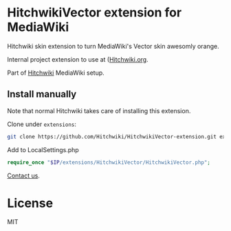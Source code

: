 # HitchwikiVector extension for MediaWiki
Hitchwiki skin extension to turn MediaWiki's Vector skin awesomly orange.

Internal project extension to use at ([Hitchwiki.org](http://hitchwiki.org).

Part of [Hitchwiki](https://github.com/Hitchwiki/hitchwiki) MediaWiki setup.

## Install manually

Note that normal Hitchwiki takes care of installing this extension.

Clone under `extensions`:
```bash
git clone https://github.com/Hitchwiki/HitchwikiVector-extension.git extensions/HitchwikiVector
```

Add to LocalSettings.php
```php
require_once "$IP/extensions/HitchwikiVector/HitchwikiVector.php";
```

[Contact us](http://hitchwiki.org/contact).

# License
MIT
